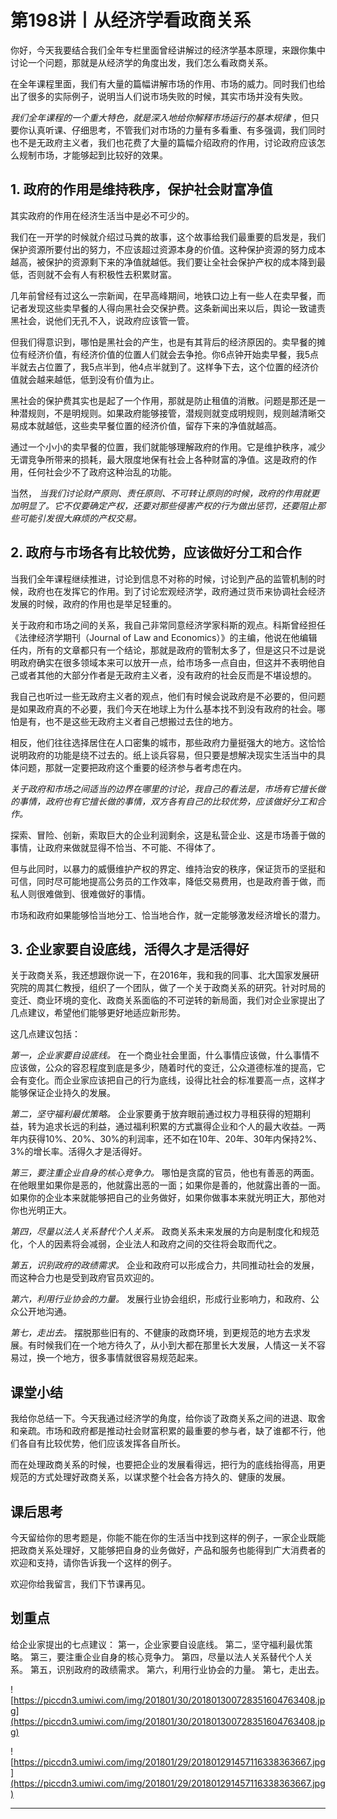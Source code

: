 # 第198讲丨从经济学看政商关系

你好，今天我要结合我们全年专栏里面曾经讲解过的经济学基本原理，来跟你集中讨论一个问题，那就是从经济学的角度出发，我们怎么看政商关系。

在全年课程里面，我们有大量的篇幅讲解市场的作用、市场的威力。同时我们也给出了很多的实际例子，说明当人们说市场失败的时候，其实市场并没有失败。

 *我们全年课程的一个重大特色，就是深入地给你解释市场运行的基本规律* ，但只要你认真听课、仔细思考，不管我们对市场的力量有多看重、有多强调，我们同时也不是无政府主义者，我们也花费了大量的篇幅介绍政府的作用，讨论政府应该怎么规制市场，才能够起到比较好的效果。

## 1. 政府的作用是维持秩序，保护社会财富净值

其实政府的作用在经济生活当中是必不可少的。

我们在一开学的时候就介绍过马粪的故事，这个故事给我们最重要的启发是，我们保护资源所要付出的努力，不应该超过资源本身的价值。这种保护资源的努力成本越高，被保护的资源剩下来的净值就越低。我们要让全社会保护产权的成本降到最低，否则就不会有人有积极性去积累财富。

几年前曾经有过这么一宗新闻，在早高峰期间，地铁口边上有一些人在卖早餐，而记者发现这些卖早餐的人得向黑社会交保护费。这条新闻出来以后，舆论一致谴责黑社会，说他们无孔不入，说政府应该管一管。

但我们得意识到，哪怕是黑社会的产生，也是有其背后的经济原因的。卖早餐的摊位有经济价值，有经济价值的位置人们就会去争抢。你6点钟开始卖早餐，我5点半就去占位置了，我5点半到，他4点半就到了。这样争下去，这个位置的经济价值就会越来越低，低到没有价值为止。

黑社会的保护费其实也是起了一个作用，那就是防止租值的消散。问题是那还是一种潜规则，不是明规则。如果政府能够接管，潜规则就变成明规则，规则越清晰交易成本就越低，这些卖早餐位置的经济价值，留存下来的净值就越高。

通过一个小小的卖早餐的位置，我们就能够理解政府的作用。它是维护秩序，减少无谓竞争所带来的损耗，最大限度地保有社会上各种财富的净值。这是政府的作用，任何社会少不了政府这种治乱的功能。

当然， *当我们讨论财产原则、责任原则、不可转让原则的时候，政府的作用就更加明显了。它不仅要确定产权，还要对那些侵害产权的行为做出惩罚，还要阻止那些可能引发很大麻烦的产权交易。*

## 2. 政府与市场各有比较优势，应该做好分工和合作

当我们全年课程继续推进，讨论到信息不对称的时候，讨论到产品的监管机制的时候，政府也在发挥它的作用。到了讨论宏观经济学，政府通过货币来协调社会经济发展的时候，政府的作用也是举足轻重的。

关于政府和市场之间的关系，我自己非常同意经济学家科斯的观点。科斯曾经担任《法律经济学期刊（Journal of Law and Economics）》的主编，他说在他编辑任内，所有的文章都只有一个结论，那就是政府的管制太多了，但是这只不过是说明政府确实在很多领域本来可以放开一点，给市场多一点自由，但这并不表明他自己或者其他的大部分作者是无政府主义者，没有政府的社会反而是不堪设想的。

我自己也听过一些无政府主义者的观点，他们有时候会说政府是不必要的，但问题是如果政府真的不必要，我们今天在地球上为什么基本找不到没有政府的社会。哪怕是有，也不是这些无政府主义者自己想搬过去住的地方。

相反，他们往往选择居住在人口密集的城市，那些政府力量挺强大的地方。这恰恰说明政府的功能是绕不过去的。纸上谈兵容易，但只要是想解决现实生活当中的具体问题，那就一定要把政府这个重要的经济参与者考虑在内。

 *关于政府和市场之间适当的边界在哪里的讨论，我自己的看法是，市场有它擅长做的事情，政府也有它擅长做的事情，双方各有自己的比较优势，应该做好分工和合作。*

探索、冒险、创新，索取巨大的企业利润剩余，这是私营企业、这是市场善于做的事情，让政府来做就显得不恰当、不可能、不得体了。

但与此同时，以暴力的威慑维护产权的界定、维持治安的秩序，保证货币的坚挺和可信，同时尽可能地提高公务员的工作效率，降低交易费用，也是政府善于做，而私人则很难做到、很难做好的事情。

市场和政府如果能够恰当地分工、恰当地合作，就一定能够激发经济增长的潜力。

## 3. 企业家要自设底线，活得久才是活得好

关于政商关系，我还想跟你说一下，在2016年，我和我的同事、北大国家发展研究院的周其仁教授，组织了一个团队，做了一个关于政商关系的研究。针对时局的变迁、商业环境的变化、政商关系面临的不可逆转的新局面，我们对企业家提出了几点建议，希望他们能够更好地适应新形势。

这几点建议包括：

 *第一，企业家要自设底线。* 在一个商业社会里面，什么事情应该做，什么事情不应该做，公众的容忍程度到底是多少，随着时代的变迁，公众道德标准的提高，它会有变化。而企业家应该把自己的行为底线，设得比社会的标准要高一点，这样才能够保证企业持久的发展。

 *第二，坚守福利最优策略。* 企业家要勇于放弃眼前通过权力寻租获得的短期利益，转为追求长远的利益，通过福利积累的方式赢得企业和个人的最大收益。一两年内获得10%、20%、30%的利润率，还不如在10年、20年、30年内保持2%、3%的增长率。活得久才是活得好。

 *第三，要注重企业自身的核心竞争力。* 哪怕是贪腐的官员，他也有善恶的两面。在他眼里如果你是恶的，他就露出恶的一面；如果你是善的，他就露出善的一面。如果你的企业本来就能够把自己的业务做好，如果你做事本来就光明正大，那他对你也光明正大。

 *第四，尽量以法人关系替代个人关系。* 政商关系未来发展的方向是制度化和规范化，个人的因素将会减弱，企业法人和政府之间的交往将会取而代之。

 *第五，识别政府的政绩需求。* 企业和政府可以形成合力，共同推动社会的发展，而这种合力也是受到政府官员欢迎的。

 *第六，利用行业协会的力量。* 发展行业协会组织，形成行业影响力，和政府、公众公开地沟通。

 *第七，走出去。* 摆脱那些旧有的、不健康的政商环境，到更规范的地方去求发展。有时候我们在一个地方待久了，从小到大都在那里长大发展，人情这一关不容易过，换一个地方，很多事情就很容易规范起来。

## 课堂小结

我给你总结一下。今天我通过经济学的角度，给你谈了政商关系之间的进退、取舍和亲疏。市场和政府都是推动社会财富积累的最重要的参与者，缺了谁都不行，他们各自有比较优势，他们应该发挥各自所长。

而在处理政商关系的时候，也要把企业的发展看得远，把行为的底线抬得高，用更规范的方式处理好政商关系，以谋求整个社会各方持久的、健康的发展。

## 课后思考

今天留给你的思考题是，你能不能在你的生活当中找到这样的例子，一家企业既能把政商关系处理好，又能够把自身的业务做好，产品和服务也能得到广大消费者的欢迎和支持，请你告诉我一个这样的例子。

欢迎你给我留言，我们下节课再见。

## 划重点

给企业家提出的七点建议：
第一，企业家要自设底线。
第二，坚守福利最优策略。
第三，要注重企业自身的核心竞争力。
第四，尽量以法人关系替代个人关系。
第五，识别政府的政绩需求。
第六，利用行业协会的力量。
第七，走出去。

![https://piccdn3.umiwi.com/img/201801/30/201801300728351604763408.jpg](https://piccdn3.umiwi.com/img/201801/30/201801300728351604763408.jpg)

![https://piccdn3.umiwi.com/img/201801/29/201801291457116338363667.jpg](https://piccdn3.umiwi.com/img/201801/29/201801291457116338363667.jpg)

---
